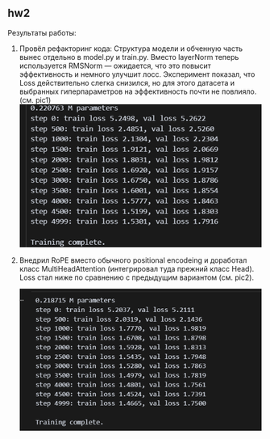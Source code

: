## hw2

Результаты работы: 

1. Провёл рефакторинг кода: Структура модели и обченную часть вынес отдельно в model.py и train.py. Вместо layerNorm теперь используется RMSNorm — ожидается, что это повысит эффективность и немного улучшит лосс. Эксперимент показал, что Loss действительно слегка снизился, но для этого датасета и выбранных гиперпараметров на эффективность почти не повлияло. (см. pic1)
   ![pic1](file/loss1.png)

2. Внедрил RoPE вместо обычного positional encodeing и доработал класс MultiHeadAttention (интегрировал туда прежний класс Head). Loss стал ниже по сравнению с предыдущим вариантом (см. pic2).

    ![pic2](file/loss2.png)